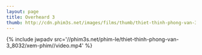 ```yaml
---
layout: page
title: Overheard 3
thumb: http://cdn.phim3s.net/images/films/thumb/thiet-thinh-phong-van-3-overheard-3-2014.jpg
---
```

{% include jwpadv src='//phim3s.net/phim-le/thiet-thinh-phong-van-3_8032/xem-phim//video.mp4' %}